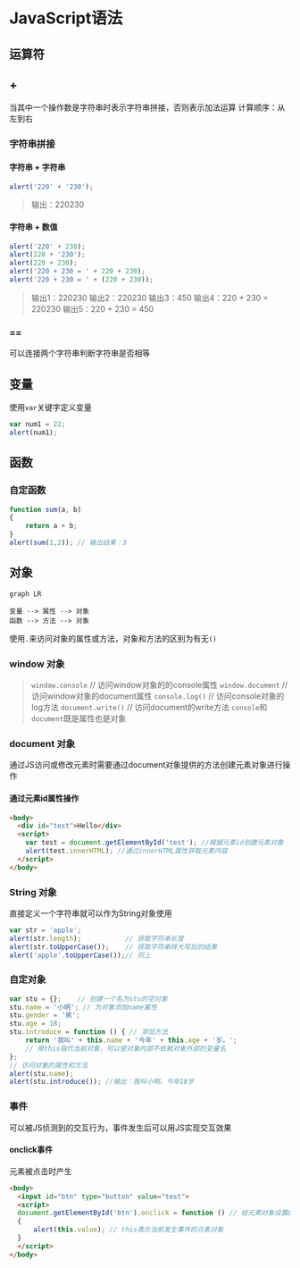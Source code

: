 # JavaScript语法

## 运算符

## +

当其中一个操作数是字符串时表示字符串拼接，否则表示加法运算
计算顺序：从左到右

### 字符串拼接

#### 字符串 + 字符串

```javascript
alert('220' + '230');
```
> 输出：220230

#### 字符串 + 数值

```javascript
alert('220' + 230);
alert(220 + '230');
alert(220 + 230);
alert('220 + 230 = ' + 220 + 230);
alert('220 + 230 = ' + (220 + 230));
```
> 输出1：220230
> 输出2：220230
> 输出3：450
> 输出4：220 + 230 = 220230
> 输出5：220 + 230 = 450

### ==

可以连接两个字符串判断字符串是否相等

## 变量

使用`var`关键字定义变量
```javascript
var num1 = 22;
alert(num1);
```

## 函数

### 自定函数

```javascript
function sum(a, b)
{
    return a + b;
}
alert(sum(1,2)); // 输出结果：3
```

## 对象

```mermaid
graph LR

变量 --> 属性 --> 对象
函数 --> 方法 --> 对象
```

使用`.`来访问对象的属性或方法，对象和方法的区别为有无`()`

### window 对象

> `window.console`       // 访问window对象的的console属性
> `window.document`     // 访问window对象的document属性
> `console.log()`        // 访问console对象的log方法
> `document.write()`  // 访问document的write方法
> `console`和`document`既是属性也是对象

### document 对象

通过JS访问或修改元素时需要通过document对象提供的方法创建元素对象进行操作

#### 通过元素id属性操作

```html
<body>
  <div id="test">Hello</div>
  <script>
    var test = document.getElementById('test'); //根据元素id创建元素对象
    alert(test.innerHTML); //通过innerHTML属性获取元素内容
  </script>
</body>
```

### String 对象

直接定义一个字符串就可以作为String对象使用

```javascript
var str = 'apple';
alert(str.length);           // 获取字符串长度
alert(str.toUpperCase());    // 获取字符串转大写后的结果
alert('apple'.toUpperCase());// 同上
```

### 自定对象

```javascript
var stu = {};    // 创建一个名为stu的空对象
stu.name = '小明'; // 为对象添加name属性
stu.gender = '男';
stu.age = 18;
stu.introduce = function () { // 添加方法
    return '我叫' + this.name + '今年' + this.age + '岁。';
    // 用this指代当前对象，可以使对象内部不依赖对象外部的变量名
};
// 访问对象的属性和方法
alert(stu.name);
alert(stu.introduce()); //输出：我叫小明，今年18岁
```

### 事件

可以被JS侦测到的交互行为，事件发生后可以用JS实现交互效果

#### onclick事件

元素被点击时产生

```html
<body>
  <input id="btn" type="button" value="test">
  <script>
  document.getElementById('btn').onclick = function () // 给元素对象设置onclick事件
  {
      alert(this.value); // this表示当前发生事件的元素对象
  }
  </script>
</body>
```